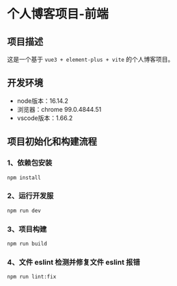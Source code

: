 # 个人博客项目-前端

## 项目描述

这是一个基于 `vue3 + element-plus + vite` 的个人博客项目。

## 开发环境

* node版本：16.14.2
* 浏览器：chrome 99.0.4844.51
* vscode版本：1.66.2

## 项目初始化和构建流程

### 1、依赖包安装
```
npm install
```

### 2、运行开发服
```
npm run dev
```

### 3、项目构建
```
npm run build
```

### 4、文件 eslint 检测并修复文件 eslint 报错
```
npm run lint:fix
```